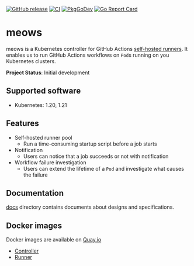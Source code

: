 [![GitHub release](https://img.shields.io/github/release/cybozu-go/meows.svg?maxAge=60)][releases]
[![CI](https://github.com/cybozu-go/meows/workflows/main/badge.svg)](https://github.com/cybozu-go/meows/actions)
[![PkgGoDev](https://pkg.go.dev/badge/github.com/cybozu-go/meows?tab=overview)](https://pkg.go.dev/github.com/cybozu-go/meows?tab=overview)
[![Go Report Card](https://goreportcard.com/badge/github.com/cybozu-go/meows)](https://goreportcard.com/report/github.com/cybozu-go/meows)

# meows

meows is a Kubernetes controller for GitHub Actions [self-hosted runners](https://docs.github.com/en/actions/hosting-your-own-runners/about-self-hosted-runners).
It enables us to run GitHub Actions workflows on `Pod`s running on you Kubernetes
clusters.

**Project Status**: Initial development

## Supported software

- Kubernetes: 1.20, 1.21

## Features

- Self-hosted runner pool
  - Run a time-consuming startup script before a job starts
- Notification
  - Users can notice that a job succeeds or not with notification
- Workflow failure investigation
  - Users can extend the lifetime of a `Pod` and investigate what causes the failure

## Documentation

[docs](docs/) directory contains documents about designs and specifications.

## Docker images

Docker images are available on [Quay.io](https://quay.io/repository/cybozu)
- [Controller](https://quay.io/repository/cybozu/meows-controller)
- [Runner](https://quay.io/repository/cybozu/meows-runner)

[releases]: https://github.com/cybozu-go/meows/releases
